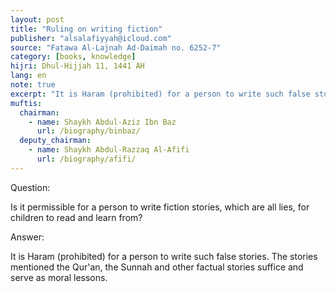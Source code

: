 ```yaml
---
layout: post
title: "Ruling on writing fiction"
publisher: "alsalafiyyah@icloud.com"
source: "Fatawa Al-Lajnah Ad-Daimah no. 6252-7"
category: [books, knowledge]
hijri: Dhul-Hijjah 11, 1441 AH
lang: en
note: true
excerpt: "It is Haram (prohibited) for a person to write such false stories. The stories mentioned the Qur'an, the Sunnah and other factual stories suffice and serve as moral lessons."
muftis:
  chairman: 
    - name: Shaykh Abdul-Aziz Ibn Baz
      url: /biography/binbaz/
  deputy_chairman: 
    - name: Shaykh Abdul-Razzaq Al-Afifi
      url: /biography/afifi/
---
```


Question: 

Is it permissible for a person to write fiction stories, which are all lies, for children to read and learn from?

Answer:

It is Haram (prohibited) for a person to write such false stories. The stories mentioned the Qur'an, the Sunnah and other factual stories suffice and serve as moral lessons.
